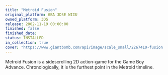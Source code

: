 ```yaml
---
title: "Metroid Fusion"
original_platform: GBA 3DSE WIIU
owned_platform: 3DS
release: 2002-11-19 00:00:00
finished: false
finished_date:
status: INSTALLED
in_collection: true
cover: "https://www.giantbomb.com/api/image/scale_small/2267410-fusion.jpg"
---
```


Metroid Fusion is a sidescrolling 2D action-game for the Game Boy Advance. Chronologically, it is the furthest point in the Metroid timeline.
